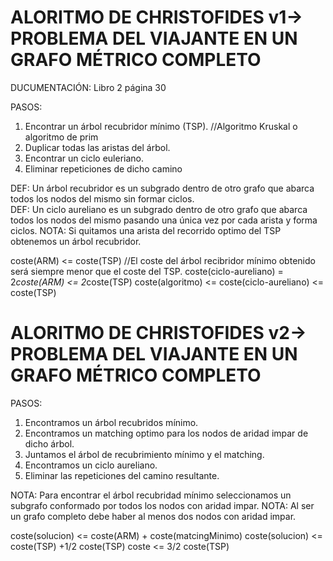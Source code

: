 # ALORITMO DE CHRISTOFIDES v1-> PROBLEMA DEL VIAJANTE EN UN GRAFO MÉTRICO COMPLETO

DUCUMENTACIÓN: Libro 2 página 30

PASOS:
1. Encontrar un árbol recubridor mínimo (TSP). //Algoritmo Kruskal o algoritmo de prim
2. Duplicar todas las aristas del árbol.
3. Encontrar un ciclo euleriano.
4. Eliminar repeticiones de dicho camino


DEF: Un árbol recubridor es un subgrado dentro de otro grafo que abarca todos los nodos del mismo sin formar ciclos.	
DEF: Un ciclo aureliano es un subgrado dentro de otro grafo que abarca todos los nodos del mismo pasando una única vez por cada arista y forma ciclos.
NOTA: Si quitamos una arista del recorrido optimo del TSP obtenemos un árbol recubridor.
		
coste(ARM) <= coste(TSP) 	//El coste del árbol recibridor mínimo obtenido será siempre menor que el coste del TSP.
coste(ciclo-aureliano) = 2*coste(ARM) <= 2*coste(TSP)
coste(algoritmo) <= coste(ciclo-aureliano) <= coste(TSP)
		
		
		
# ALORITMO DE CHRISTOFIDES v2-> PROBLEMA DEL VIAJANTE EN UN GRAFO MÉTRICO COMPLETO

PASOS:
1. Encontramos un árbol recubridos mínimo.
2. Encontramos un matching optimo para los nodos de aridad impar de dicho árbol.
3. Juntamos el árbol de recubrimiento mínimo y el matching.
4. Encontramos un ciclo aureliano.
5. Eliminar las repeticiones del camino resultante.

NOTA: Para encontrar el árbol recubridad mínimo seleccionamos un subgrafo conformado por todos los nodos con aridad impar.
NOTA: Al ser un grafo completo debe haber al menos dos nodos con aridad impar.

coste(solucion) <= coste(ARM) + coste(matcingMinimo)
coste(solucion) <= coste(TSP) +1/2 coste(TSP)
coste <= 3/2 coste(TSP)
